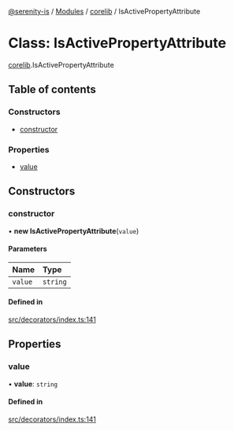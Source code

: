[@serenity-is](../README.md) / [Modules](../modules.md) / [corelib](../modules/corelib.md) / IsActivePropertyAttribute

# Class: IsActivePropertyAttribute

[corelib](../modules/corelib.md).IsActivePropertyAttribute

## Table of contents

### Constructors

- [constructor](corelib.IsActivePropertyAttribute.md#constructor)

### Properties

- [value](corelib.IsActivePropertyAttribute.md#value)

## Constructors

### constructor

• **new IsActivePropertyAttribute**(`value`)

#### Parameters

| Name | Type |
| :------ | :------ |
| `value` | `string` |

#### Defined in

[src/decorators/index.ts:141](https://github.com/serenity-is/serenity/blob/master/packages/corelib/src/decorators/index.ts#L141)

## Properties

### value

• **value**: `string`

#### Defined in

[src/decorators/index.ts:141](https://github.com/serenity-is/serenity/blob/master/packages/corelib/src/decorators/index.ts#L141)
